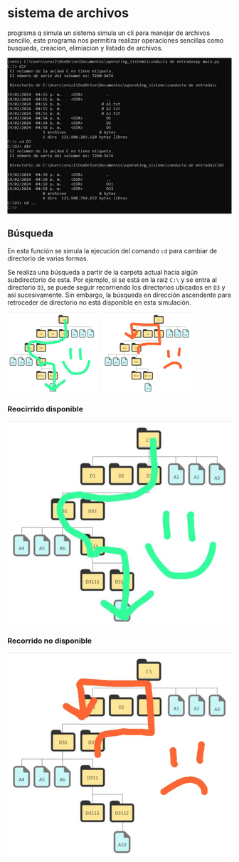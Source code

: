 # sistema de archivos 
programa q simula un sistema simula un cli para manejar de archivos sencillo, este programa nos permitira realizar operaciones sencillas como busqueda, creacion, elimiacion y listado de archivos.

![](/images/example.jpeg)

## Búsqueda
En esta función se simula la ejecución del comando `cd` para cambiar de directorio de varias formas.

Se realiza una búsqueda a partir de la carpeta actual hacia algún subdirectorio de esta. Por ejemplo, si se está en la raíz `C:\` y se entra al directorio `D3`, se puede seguir recorriendo los directorios ubicados en `D3` y así sucesivamente. Sin embargo, la búsqueda en dirección ascendente para retroceder de directorio no está disponible en esta simulación.

<div style="display: inline-block;">
    <img src="/images/recorrido_disponible.jpeg" alt="Descripción de la imagen 1" style="width: 200px;">
</div>
<div style="display: inline-block; margin-left: 10px;">
    <img src="/images/recorrido_no_disponible.jpeg" alt="Descripción de la imagen 2" style="width: 200px;">
</div>

### Reocirrido disponible
 ![Recorrido disponible](/images/recorrido_disponible.jpeg)
### Recorrido no disponible 
 ![Recorrido no disponible](/images/recorrido_no_disponible.jpeg)